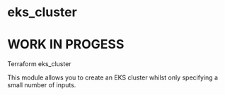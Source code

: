 # eks_cluster
# WORK IN PROGESS
Terraform eks_cluster

This module allows you to create an EKS cluster whilst only specifying a small number of inputs.
